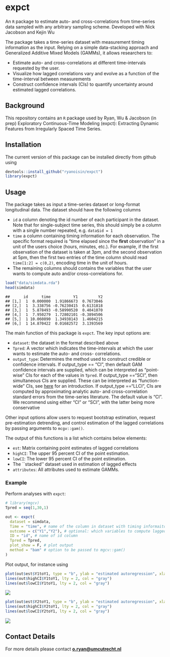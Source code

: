 # expct

An `R` package to estimate auto- and cross-correlations from time-series
data sampled with any arbitrary sampling scheme. Developed with Nick Jacobson and Kejin Wu

The package takes a time-series dataset with measurement timing
information as the input. Relying on a simple data-stacking approach and
Generalized Additive Mixed Models (GAMMs), it allows researchers to:

-   Estimate auto- and cross-correlations at different time-intervals
    requested by the user.
-   Visualize how lagged correlations vary and evolve as a function of
    the time-interval between measurements
-   Construct confidence intervals (CIs) to quantify uncertainty around
    estimated lagged correlations.

## Background

This repository contains an `R` package used by Ryan, Wu & Jacobson (in
prep) Exploratory Continuous-Time Modeling (expct): Extracting Dynamic
Features from Irregularly Spaced Time Series.

## Installation

The current version of this package can be installed directly from
github using

``` r
devtools::install_github("ryanoisin/expct")
library(expct)
```

## Usage

The package takes as input a time-series dataset or long-format
longitudinal data. The dataset should have the following columns

-   `id` a column denoting the id number of each participant in the
    dataset. Note that for single-subject time series, this should
    simply be a column with a single number repeated, e.g. `data$id = 1`
-   `time` a column containing timing information for each observation.
    The specific format required is “time elapsed since the **first**
    observation” in a unit of the users choice (hours, minutes, etc.).
    For example, if the first observation of the dataset is taken at
    3pm, and the second observation at 5pm, then the first two entries
    of the time column should read `time[1:2] = c(0,2)`, encoding time
    in the unit of hours.
-   The remaining columns should contains the variables that the user
    wants to compute auto and/or cross-correlations for.

``` r
load("data/simdata.rda")
head(simdata)
```

    ##      id      time          Y1         Y2
    ## [1,]  1  0.000000  1.91866673  0.7673046
    ## [2,]  1  3.338756 -0.76230415  0.6131818
    ## [3,]  1  5.878493 -0.58990520  0.4041070
    ## [4,]  1  7.950279  1.72802101 -0.3894506
    ## [5,]  1 10.060890  1.34938143  1.4604215
    ## [6,]  1 14.870422  0.01682572  3.1393569

The main function of this package is `expct`. The key input options are:

-   `dataset`: the dataset in the format described above
-   `Tpred`: A vector which indicates the time-intervals at which the
    user wants to estimate the auto- and cross- correlations.
-   `output_type`: Determines the method used to construct credible or
    confidence intervals. If output_type == “CI”, then default GAM
    confidence intervals are supplied, which can be interpreted as
    “point-wise” CIs for each of the values in `Tpred`. If output_type
    ==“SCI”, then simultaneous CIs are supplied. These can be
    interpreted as “function-wide” CIs, see
    [here](https://fromthebottomoftheheap.net/2016/12/15/simultaneous-interval-revisited/)
    for an introduction. If output_type ==“LLCI”, CIs are computed by
    approximating analytic auto- and cross-correlation standard errors
    from the time-series literature. The default value is “CI”. We
    recommend using either “CI” or “SCI”, with the latter being more
    conservative

Other input options allow users to request bootstrap estimation, request
pre-estimation detrending, and control estimation of the lagged
correlations by passing arguments to `mcgv::gam()`.

The output of this functions is a list which contains below elements:

-   `est`: Matrix containing point estimates of lagged correlations
-   `highCI`: The upper 95 percent CI of the point estimation.
-   `lowCI`: The lower 95 percent CI of the point estimation.
-   The \`\`stacked’’ dataset used in estimation of lagged effects
-   `attributes`: All attributes used to estimate GAMMs.

### Example

Perform analyses with `expct`:

``` r
# library(mgcv)
Tpred = seq(1,30,1)

out <- expct(
  dataset = simdata,
  Time = "time", # name of the column in dataset with timing informaiton
  outcome = c("Y1","Y2"), # optional: which variables to compute lagged corrleations for
  ID = "id", # name of id column
  Tpred = Tpred,
  plot_show = F, # plot output
  method = "bam" # option to be passed to mgcv::gam()
)
```

Plot output, for instance using

``` r
plot(out$est$Y1toY1, type = "b", ylab = "estimated autoregression", xlab = "time diff", main = "Autoregression Y1")
lines(out$highCI$Y1toY1, lty = 2, col = "gray")
lines(out$lowCI$Y1toY1, lty = 2, col = "gray")
```

![](README_files/figure-gfm/unnamed-chunk-5-1.png)<!-- -->

``` r
plot(out$est$Y2toY1, type = "b", ylab = "estimated autoregression", xlab = "time diff", main = "Cross-Regression Y2 to Y1")
lines(out$highCI$Y2toY1, lty = 2, col = "gray")
lines(out$lowCI$Y2toY1, lty = 2, col = "gray")
```

![](README_files/figure-gfm/unnamed-chunk-5-2.png)<!-- -->

## Contact Details

For more details please contact **<o.ryan@umcutrecht.nl>**
